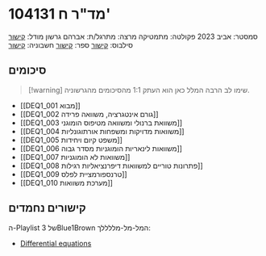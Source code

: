 # 104131 מד"ר ח'

סמסטר: אביב 2023
פקולטה: מתמטיקה
מרצה: 
מתרגל/ת: אברהם גרשון
מודל: [קישור](https://moodle2223.technion.ac.il/course/view.php?id=2721)
סילבוס: [קישור](https://moodle2223.technion.ac.il/pluginfile.php/382258/mod_resource/content/3/%D7%A1%D7%9C%D7%91%D7%95%D7%A1%20%D7%95%D7%93%D7%A3%20%D7%9E%D7%99%D7%93%D7%A2.pdf)
	ספר: [קישור](https://tutorial.math.lamar.edu/Classes/DE/DE.aspx)
	חשבוניה: [קישור](https://heshbonia.co/product/%d7%9e%d7%93%d7%a8-%d7%97-104131-%d7%9b%d7%95%d7%9c%d7%9c/)

## סיכומים

>[!warning] שימו לב
>הרבה המלל כאן הוא העתק 1:1 מהסיכומים מהגרשוניה.

- [[DEQ1_001 מבוא]]
- [[DEQ1_002 גורם אינטגרציה, משוואה פרידה]]
- [[DEQ1_003 משוואת ברנולי ומשוואה מטיפוס הומוגני]]
- [[DEQ1_004 משוואות מדויקות ומשפחות אורתוגונליות]]
- [[DEQ1_005 משפט קיום ויחידות]]
- [[DEQ1_006 משוואות לינאריות הומוגניות מסדר גבוה]]
- [[DEQ1_007 משוואות לא הומוגניות]]
- [[DEQ1_008 פתרונות טוריים למשוואות דיפרנציאליות רגילות]]
- [[DEQ1_009 טרנספורמציית לפלס]]
- [[DEQ1_010 מערכת משוואות]]

## קישורים נחמדים
ה-Playlist של 3Blue1Brown המל-מל-מללללך:
- [Differential equations](https://youtube.com/playlist?list=PLZHQObOWTQDNPOjrT6KVlfJuKtYTftqH6)